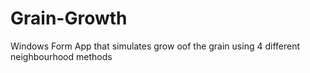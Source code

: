 # Grain-Growth
Windows Form App that simulates grow oof the grain using 4 different neighbourhood methods
